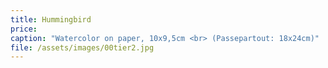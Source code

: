 ```yaml
---
title: Hummingbird
price:
caption: "Watercolor on paper, 10x9,5cm <br> (Passepartout: 18x24cm)" 
file: /assets/images/00tier2.jpg
---
```

